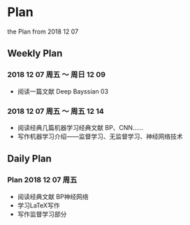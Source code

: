 # Plan 
the Plan from 2018 12 07
## Weekly Plan
### 2018 12 07 周五 ～ 周日 12 09
* 阅读一篇文献 Deep Bayssian 03
### 2018 12 07 周五 ～ 周五 12 14
* 阅读经典几篇机器学习经典文献 BP、CNN……
* 写作机器学习介绍——监督学习、无监督学习、神经网络技术
## Daily Plan
### Plan 2018 12 07 周五
* 阅读经典文献 BP神经网络
* 学习LaTeX写作
* 写作监督学习部分
